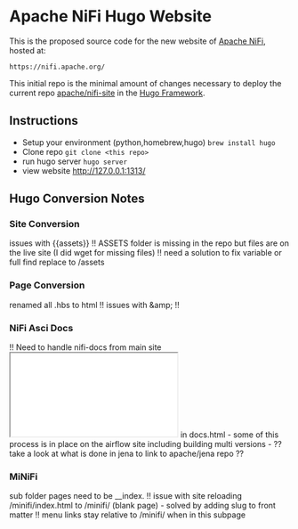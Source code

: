 <!--
   Licensed to the Apache Software Foundation (ASF) under one or more
   contributor license agreements.  See the NOTICE file distributed with
   this work for additional information regarding copyright ownership.
   The ASF licenses this file to You under the Apache License, Version 2.0
   (the "License"); you may not use this file except in compliance with
   the License.  You may obtain a copy of the License at

       http://www.apache.org/licenses/LICENSE-2.0

   Unless required by applicable law or agreed to in writing, software
   distributed under the License is distributed on an "AS IS" BASIS,
   WITHOUT WARRANTIES OR CONDITIONS OF ANY KIND, either express or implied.
   See the License for the specific language governing permissions and
   limitations under the License.
-->
# Apache NiFi Hugo Website

This is the proposed source code for the new website of [Apache NiFi](https://nifi.apache.org/), hosted at:

    https://nifi.apache.org/

This initial repo is the minimal amount of changes necessary to deploy the current repo [apache/nifi-site](https://github.com/apache/nifi-site) in the [Hugo Framework](https://gohugo.io).

## Instructions
- Setup your environment (python,homebrew,hugo)
    `brew install hugo`
- Clone repo
    `git clone <this repo>`
- run hugo server
    `hugo server`
- view website
    http://127.0.0.1:1313/

## Hugo Conversion Notes

### Site Conversion
  issues with {{assets}}
    !! ASSETS folder is missing in the repo but files are on the live site (I did wget for missing files)
      !! need a solution to fix variable or full find replace to /assets

### Page Conversion
  renamed all .hbs to html
  !! issues with &amp;amp; !! 


### NiFi Asci Docs
  !! Need to handle nifi-docs from main site
          <iframe src="docs/nifi-docs/index.html"></iframe> in docs.html
    - some of this process is in place on the airflow site including building multi versions
    - ?? take a look at what is done in jena to link to apache/jena repo ??

### MiNiFi
  sub folder pages need to be __index.
  !! issue with site reloading /minifi/index.html to /minifi/ (blank page)
    - solved by adding slug to front matter
  !! menu links stay relative to /minifi/ when in this subpage